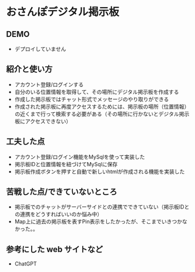 # おさんぽデジタル掲示板

## DEMO

  - デプロイしていません

## 紹介と使い方

  - アカウント登録/ログインする
  - 自分のいる位置情報を取得して、その場所にデジタル掲示板を作成する
  - 作成した掲示板ではチャット形式でメッセージのやり取りができる
  - 作成された掲示板に再度アクセスするためには、掲示板の場所（位置情報）の近くまで行って検索する必要がある（その場所に行かないとデジタル掲示板にアクセスできない）

## 工夫した点

  - アカウント登録/ログイン機能をMySqlを使って実装した
  - 掲示板IDと位置情報を紐づけてMySqlに保存
  - 掲示板作成ボタンを押すと自動で新しいhtmlが作成される機能を実装した

## 苦戦した点/できていないところ

  - 掲示板でのチャットがサーバーサイドとの連携でできていない（掲示板IDとの連携をどうすればいいのか悩み中）
  - Map上に過去の掲示板を表すPin表示をしたかったが、そこまでいきつかなかった。。

## 参考にした web サイトなど

  - ChatGPT
